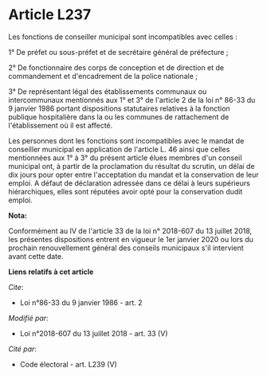 # Article L237

Les fonctions de conseiller municipal sont incompatibles avec celles :

1° De préfet ou sous-préfet et de secrétaire général de préfecture ;

2° De fonctionnaire des corps de conception et de direction et de commandement et d'encadrement de la police nationale ;

3° De représentant légal des établissements communaux ou intercommunaux mentionnés aux 1° et 3° de l'article 2 de la loi n°
86-33 du 9 janvier 1986 portant dispositions statutaires relatives à la fonction publique hospitalière dans la ou les
communes de rattachement de l'établissement où il est affecté.

Les personnes dont les fonctions sont incompatibles avec le mandat de conseiller municipal en application de l'article L. 46
ainsi que celles mentionnées aux 1° à 3° du présent article élues membres d'un conseil municipal ont, à partir de la
proclamation du résultat du scrutin, un délai de dix jours pour opter entre l'acceptation du mandat et la conservation de
leur emploi. A défaut de déclaration adressée dans ce délai à leurs supérieurs hiérarchiques, elles sont réputées avoir opté
pour la conservation dudit emploi.

**Nota:**

Conformément au IV de l'article 33 de la loi n° 2018-607 du 13 juillet 2018, les présentes dispositions entrent en vigueur le
1er janvier 2020 ou lors du prochain renouvellement général des conseils municipaux s'il intervient avant cette date.

**Liens relatifs à cet article**

_Cite_:

  - Loi n°86-33 du 9 janvier 1986 - art. 2

_Modifié par_:

  - Loi n°2018-607 du 13 juillet 2018 - art. 33 (V)

_Cité par_:

  - Code électoral - art. L239 (V)
